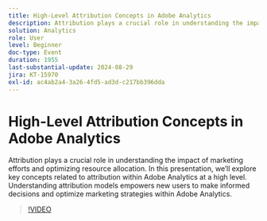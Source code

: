```yaml
---
title: High-Level Attribution Concepts in Adobe Analytics
description: Attribution plays a crucial role in understanding the impact of marketing efforts and optimizing resource allocation. In this presentation, we’ll explore key concepts related to attribution within Adobe Analytics at a high level. Understanding attribution models empowers new users to make informed decisions and optimize marketing strategies within Adobe Analytics.
solution: Analytics
role: User
level: Beginner
doc-type: Event
duration: 1955
last-substantial-update: 2024-08-29
jira: KT-15970
exl-id: ac4ab2a4-3a26-4fd5-ad3d-c217bb396dda
---
```

# High-Level Attribution Concepts in Adobe Analytics

Attribution plays a crucial role in understanding the impact of marketing efforts and optimizing resource allocation. In this presentation, we’ll explore key concepts related to attribution within Adobe Analytics at a high level. Understanding attribution models empowers new users to make informed decisions and optimize marketing strategies within Adobe Analytics.

>[!VIDEO](https://video.tv.adobe.com/v/3432742/?learn=on)
